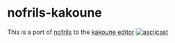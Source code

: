 # nofrils-kakoune
This is a port of [nofrils](https://github.com/robertmeta/nofrils) to the [kakoune editor](http://kakoune.org)
[![asciicast](https://asciinema.org/a/Od6wwKjIkz097WJIgo8za075q.png)](https://asciinema.org/a/Od6wwKjIkz097WJIgo8za075q)
